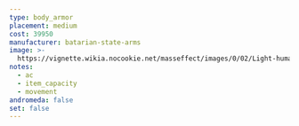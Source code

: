 ```yaml
---
type: body_armor
placement: medium
cost: 39950
manufacturer: batarian-state-arms
image: >-
  https://vignette.wikia.nocookie.net/masseffect/images/0/02/Light-human-Skirmish.png/revision/latest/scale-to-width-down/160?cb=20100209143516
notes:
  - ac
  - item_capacity
  - movement
andromeda: false
set: false
---
```

